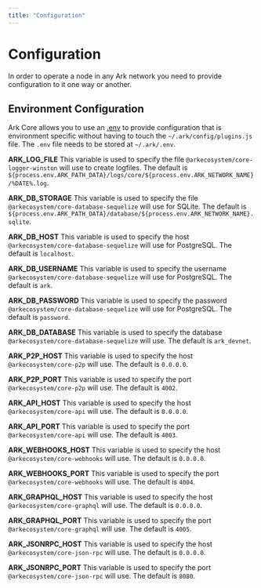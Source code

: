 ```yaml
---
title: "Configuration"
---
```


# Configuration

In order to operate a node in any Ark network you need to provide configuration to it one way or another.

## Environment Configuration
Ark Core allows you to use an [.env](https://github.com/bevry/envfile) to provide configuration that is environment specific without having to touch the `~/.ark/config/plugins.js` file. The `.env` file needs to be stored at `~/.ark/.env`.

**ARK_LOG_FILE**
This variable is used to specify the file `@arkecosystem/core-logger-winston` will use to create logfiles. The default is `${process.env.ARK_PATH_DATA}/logs/core/${process.env.ARK_NETWORK_NAME}/%DATE%.log`.

**ARK_DB_STORAGE**
This variable is used to specify the file `@arkecosystem/core-database-sequelize` will use for SQLite. The default is `${process.env.ARK_PATH_DATA}/database/${process.env.ARK_NETWORK_NAME}.sqlite`.

**ARK_DB_HOST**
This variable is used to specify the host `@arkecosystem/core-database-sequelize` will use for PostgreSQL. The default is `localhost`.

**ARK_DB_USERNAME**
This variable is used to specify the username `@arkecosystem/core-database-sequelize` will use for PostgreSQL. The default is `ark`.

**ARK_DB_PASSWORD**
This variable is used to specify the password `@arkecosystem/core-database-sequelize` will use for PostgreSQL. The default is `password`.

**ARK_DB_DATABASE**
This variable is used to specify the database `@arkecosystem/core-database-sequelize` will use. The default is `ark_devnet`.

**ARK_P2P_HOST**
This variable is used to specify the host `@arkecosystem/core-p2p` will use. The default is `0.0.0.0`.

**ARK_P2P_PORT**
This variable is used to specify the port `@arkecosystem/core-p2p` will use. The default is `4002`.

**ARK_API_HOST**
This variable is used to specify the host `@arkecosystem/core-api` will use. The default is `0.0.0.0`.

**ARK_API_PORT**
This variable is used to specify the port `@arkecosystem/core-api` will use. The default is `4003`.

**ARK_WEBHOOKS_HOST**
This variable is used to specify the host `@arkecosystem/core-webhooks` will use. The default is `0.0.0.0`.

**ARK_WEBHOOKS_PORT**
This variable is used to specify the port `@arkecosystem/core-webhooks` will use. The default is `4004`.

**ARK_GRAPHQL_HOST**
This variable is used to specify the host `@arkecosystem/core-graphql` will use. The default is `0.0.0.0`.

**ARK_GRAPHQL_PORT**
This variable is used to specify the port `@arkecosystem/core-graphql` will use. The default is `4005`.

**ARK_JSONRPC_HOST**
This variable is used to specify the host `@arkecosystem/core-json-rpc` will use. The default is `0.0.0.0`.

**ARK_JSONRPC_PORT**
This variable is used to specify the port `@arkecosystem/core-json-rpc` will use. The default is `8080`.
